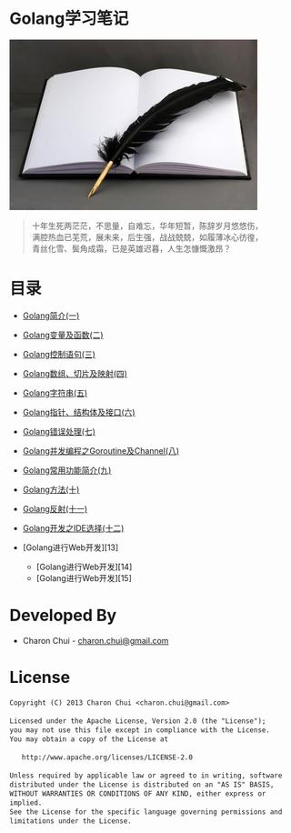 Golang学习笔记  
===

![image](https://raw.githubusercontent.com/CharonChui/Pictures/master/note.jpg)

> 十年生死两茫茫，不思量，自难忘，华年短暂，陈辞岁月悠悠伤，        
> 满腔热血已芜荒，展未来，后生强，战战兢兢，如履薄冰心彷徨，            
> 青丝化雪、鬓角成霜，已是英雄迟暮，人生怎慷慨激昂？


目录
===  


- [Golang简介(一)][1]
- [Golang变量及函数(二)][2]
- [Golang控制语句(三)][3]
- [Golang数组、切片及映射(四)][4]
- [Golang字符串(五)][5]
- [Golang指针、结构体及接口(六)][6]
- [Golang错误处理(七)][7]
- [Golang并发编程之Goroutine及Channel(八)][8]
- [Golang常用功能简介(九)][9]
- [Golang方法(十)][10]
- [Golang反射(十一)][11]
- [Golang开发之IDE选择(十二)][12]

- [Golang进行Web开发][13]
    - [Golang进行Web开发][14]
    - [Golang进行Web开发][15]

    

[1]: https://github.com/CharonChui/GolangStudyNote/blob/master/Golang%E7%AE%80%E4%BB%8B(%E4%B8%80).md        "Golang简介(一)"
[2]: https://github.com/CharonChui/GolangStudyNote/blob/master/Golang%E5%8F%98%E9%87%8F%E5%8F%8A%E5%87%BD%E6%95%B0(%E4%BA%8C).md  "Golang变量及函数(二)"
[3]: https://github.com/CharonChui/GolangStudyNote/blob/master/Golang%E6%8E%A7%E5%88%B6%E8%AF%AD%E5%8F%A5(%E4%B8%89).md    "Golang控制语句(三)"
[4]: https://github.com/CharonChui/GolangStudyNote/blob/master/Golang%E6%95%B0%E7%BB%84%E3%80%81%E5%88%87%E7%89%87%E5%8F%8A%E6%98%A0%E5%B0%84(%E5%9B%9B).md    "Golang数组、切片及映射(四)"
[5]: https://github.com/CharonChui/GolangStudyNote/blob/master/Golang%E5%AD%97%E7%AC%A6%E4%B8%B2(%E4%BA%94).md   "Golang字符串(五)"
[6]: https://github.com/CharonChui/GolangStudyNote/blob/master/Golang%E6%8C%87%E9%92%88%E3%80%81%E7%BB%93%E6%9E%84%E4%BD%93%E5%8F%8A%E6%8E%A5%E5%8F%A3(%E5%85%AD).md   "Golang指针、结构体及接口(六)"
[7]: https://github.com/CharonChui/GolangStudyNote/blob/master/Golang%E9%94%99%E8%AF%AF%E5%A4%84%E7%90%86(%E4%B8%83).md   "Golang错误处理(七)"
[8]: https://github.com/CharonChui/GolangStudyNote/blob/master/Golang%E5%B9%B6%E5%8F%91%E7%BC%96%E7%A8%8B%E4%B9%8BGoroutine%E5%8F%8AChannel(%E5%85%AB).md   "Golang并发编程之Goroutine及Channel(八)"
[9]: https://github.com/CharonChui/GolangStudyNote/blob/master/Golang%E5%B8%B8%E7%94%A8%E5%8A%9F%E8%83%BD%E7%AE%80%E4%BB%8B(%E4%B9%9D).md   "Golang常用功能简介(九)"
[10]: https://github.com/CharonChui/GolangStudyNote/blob/master/Golang%E6%96%B9%E6%B3%95(%E5%8D%81).md   "Golang方法(十)"
[11]: https://github.com/CharonChui/GolangStudyNote/blob/master/Golang%E5%8F%8D%E5%B0%84(%E5%8D%81%E4%B8%80).md   "Golang反射(十一)"
[12]: https://github.com/CharonChui/GolangStudyNote/blob/master/Golang%E5%BC%80%E5%8F%91%E4%B9%8BIDE%E9%80%89%E6%8B%A9(%E5%8D%81%E4%BA%8C).md   "Golang开发之IDE选择(十二)"


Developed By
===

 * Charon Chui - <charon.chui@gmail.com>


License
===

    Copyright (C) 2013 Charon Chui <charon.chui@gmail.com>

    Licensed under the Apache License, Version 2.0 (the "License");
    you may not use this file except in compliance with the License.
    You may obtain a copy of the License at

       http://www.apache.org/licenses/LICENSE-2.0

    Unless required by applicable law or agreed to in writing, software
    distributed under the License is distributed on an "AS IS" BASIS,
    WITHOUT WARRANTIES OR CONDITIONS OF ANY KIND, either express or implied.
    See the License for the specific language governing permissions and
    limitations under the License.